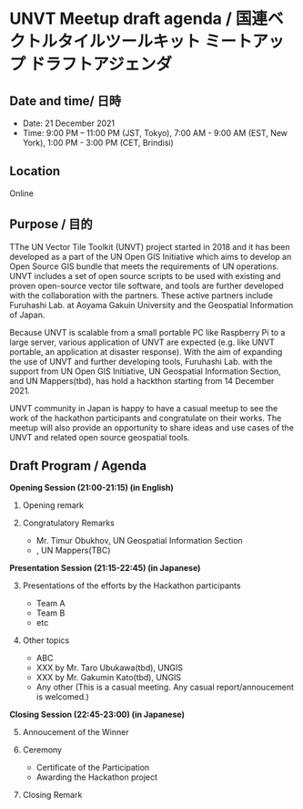 # UNVT Meetup draft agenda / 国連ベクトルタイルツールキット ミートアップ ドラフトアジェンダ

## Date and time/ 日時
 - Date: 21 December 2021
 - Time: 9:00 PM – 11:00 PM (JST, Tokyo), 7:00 AM - 9:00 AM (EST, New York), 1:00 PM - 3:00 PM (CET, Brindisi) 

## Location
Online

## Purpose / 目的
TThe UN Vector Tile Toolkit (UNVT) project started in 2018 and it has been developed as a part of the UN Open GIS Initiative which aims to develop an Open Source GIS bundle that meets the requirements of UN operations. 
UNVT includes a set of open source scripts to be used with existing and proven open-source vector tile software, and tools are further developed with the collaboration with the partners.
These active partners include Furuhashi Lab. at Aoyama Gakuin University and the Geospatial Information of Japan.

Because UNVT is scalable from a small portable PC like Raspberry Pi to a large server, various application of UNVT are expected (e.g. like UNVT portable, an application at disaster response). 
With the aim of expanding the use of UNVT and further developing tools, Furuhashi Lab. with the support from UN Open GIS Initiative, UN Geospatial Information Section, and UN Mappers(tbd), has hold a hackthon starting from 14 December 2021.

UNVT community in Japan is happy to have a casual meetup to see the work of the hackathon participants and congratulate on their works. The meetup will also provide an opportunity to share ideas and use cases of the UNVT and related open source geospatial tools.


## Draft Program / Agenda

**Opening Session (21:00-21:15) (in English)**  

1. Opening remark

2. Congratulatory Remarks 
    - Mr. Timur Obukhov, UN Geospatial Information Section
    - , UN Mappers(TBC)

**Presentation Session (21:15-22:45)  (in Japanese)**  

3. Presentations of the efforts by the Hackathon participants
    - Team A
    - Team B
    - etc

4. Other topics
    - ABC
    - XXX by Mr. Taro Ubukawa(tbd), UNGIS
    - XXX by Mr. Gakumin Kato(tbd), UNGIS
    - Any other (This is a casual meeting. Any casual report/annoucement is welcomed.)

**Closing Session (22:45-23:00)  (in Japanese)**  

5. Annoucement of the Winner 

6. Ceremony
    - Certificate of the Participation
    - Awarding the Hackathon project

7. Closing Remark





